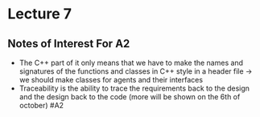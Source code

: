 # Lecture 7

## Notes of Interest For A2
- The C++ part of it only means that we have to make the names and signatures of the functions and classes in C++ style in a header file
$\rightarrow$ we should make classes for agents and their interfaces
- Traceability is the ability to trace the requirements back to the design and the design back to the code (more will be shown on the 6th of october)
#A2 